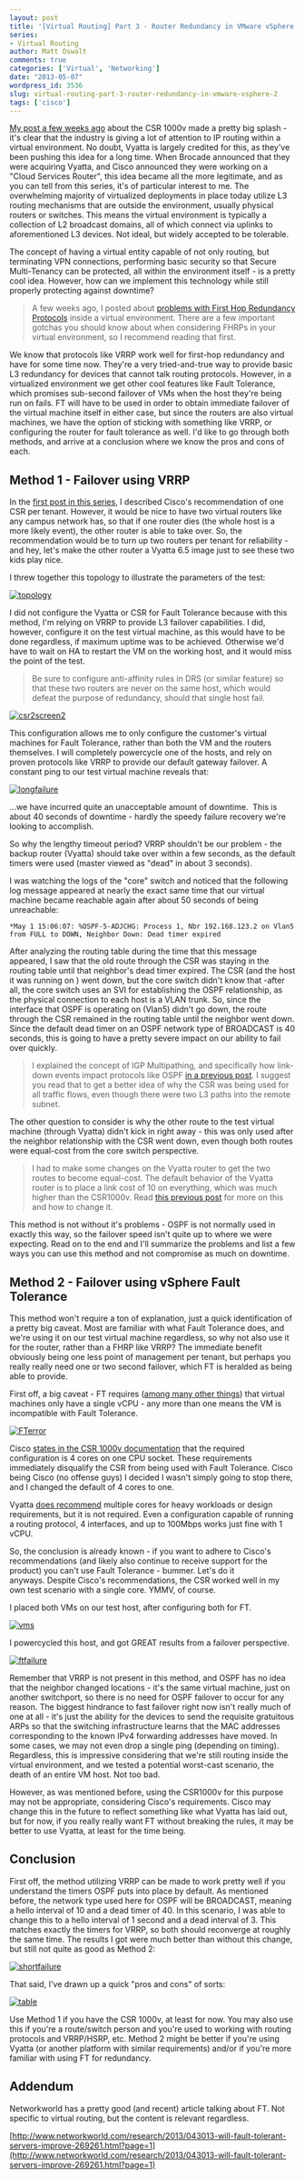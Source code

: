 ```yaml
---
layout: post
title: '[Virtual Routing] Part 3 - Router Redundancy in VMware vSphere'
series:
- Virtual Routing
author: Matt Oswalt
comments: true
categories: ['Virtual', 'Networking']
date: "2013-05-07"
wordpress_id: 3536
slug: virtual-routing-part-3-router-redundancy-in-vmware-vsphere-2
tags: ['cisco']
---
```



[My post a few weeks ago](https://oswalt.dev/2013/04/virtual-routing-part-1-csr-1000v-first-glance/) about the CSR 1000v made a pretty big splash - it's clear that the industry is giving a lot of attention to IP routing within a virtual environment. No doubt, Vyatta is largely credited for this, as they've been pushing this idea for a long time. When Brocade announced that they were acquiring Vyatta, and Cisco announced they were working on a "Cloud Services Router", this idea became all the more legitimate, and as you can tell from this series, it's of particular interest to me. The overwhelming majority of virtualized deployments in place today utilize L3 routing mechanisms that are outside the environment, usually physical routers or switches. This means the virtual environment is typically a collection of L2 broadcast domains, all of which connect via uplinks to aforementioned L3 devices. Not ideal, but widely accepted to be tolerable.

The concept of having a virtual entity capable of not only routing, but terminating VPN connections, performing basic security so that Secure Multi-Tenancy can be protected, all within the environment itself - is a pretty cool idea. However, how can we implement this technology while still properly protecting against downtime?

> A few weeks ago, I posted about [problems with First Hop Redundancy Protocols](https://oswalt.dev/2013/04/virtual-routing-part-1-9-fhrp-issues-in-vmware-vsphere/) inside a virtual environment. There are a few important gotchas you should know about when considering FHRPs in your virtual environment, so I recommend reading that first.

We know that protocols like VRRP work well for first-hop redundancy and have for some time now. They're a very tried-and-true way to provide basic L3 redundancy for devices that cannot talk routing protocols. However, in a virtualized environment we get other cool features like Fault Tolerance, which promises sub-second failover of VMs when the host they're being run on fails. FT will have to be used in order to obtain immediate failover of the virtual machine itself in either case, but since the routers are also virtual machines, we have the option of sticking with something like VRRP, or configuring the router for fault tolerance as well. I'd like to go through both methods, and arrive at a conclusion where we know the pros and cons of each.

## Method 1 - Failover using VRRP

In the [first post in this series](https://oswalt.dev/2013/04/virtual-routing-part-1-csr-1000v-first-glance/), I described Cisco's recommendation of one CSR per tenant. However, it would be nice to have two virtual routers like any campus network has, so that if one router dies (the whole host is a more likely event), the other router is able to take over. So, the recommendation would be to turn up two routers per tenant for reliability - and hey, let's make the other router a Vyatta 6.5 image just to see these two kids play nice.

I threw together this topology to illustrate the parameters of the test:

[![topology](/assets/2013/05/topology.png)](/assets/2013/05/topology.png)

I did not configure the Vyatta or CSR for Fault Tolerance because with this method, I'm relying on VRRP to provide L3 failover capabilities. I did, however, configure it on the test virtual machine, as this would have to be done regardless, if maximum uptime was to be achieved. Otherwise we'd have to wait on HA to restart the VM on the working host, and it would miss the point of the test.

> Be sure to configure anti-affinity rules in DRS (or similar feature) so that these two routers are never on the same host, which would defeat the purpose of redundancy, should that single host fail.

[![csr2screen2](/assets/2013/04/csr2screen2.png)](/assets/2013/04/csr2screen2.png)

This configuration allows me to only configure the customer's virtual machines for Fault Tolerance, rather than both the VM and the routers themselves. I will completely powercycle one of the hosts, and rely on proven protocols like VRRP to provide our default gateway failover. A constant ping to our test virtual machine reveals that:

[![longfailure](/assets/2013/05/longfailure.png)](/assets/2013/05/longfailure.png)

...we have incurred quite an unacceptable amount of downtime.  This is about 40 seconds of downtime - hardly the speedy failure recovery we're looking to accomplish.

So why the lengthy timeout period? VRRP shouldn't be our problem - the backup router (Vyatta) should take over within a few seconds, as the default timers were used (master viewed as "dead" in about 3 seconds).

I was watching the logs of the "core" switch and noticed that the following log message appeared at nearly the exact same time that our virtual machine became reachable again after about 50 seconds of being unreachable:
    
    *May 1 15:06:07: %OSPF-5-ADJCHG: Process 1, Nbr 192.168.123.2 on Vlan5 from FULL to DOWN, Neighbor Down: Dead timer expired

After analyzing the routing table during the time that this message appeared, I saw that the old route through the CSR was staying in the routing table until that neighbor's dead timer expired. The CSR (and the host it was running on ) went down, but the core switch didn't know that -after all, the core switch uses an SVI for establishing the OSPF relationship, as the physical connection to each host is a VLAN trunk. So, since the interface that OSPF is operating on (Vlan5) didn't go down, the route through the CSR remained in the routing table until the neighbor went down. Since the default dead timer on an OSPF network type of BROADCAST is 40 seconds, this is going to have a pretty severe impact on our ability to fail over quickly.

> I explained the concept of IGP Multipathing, and specifically how link-down events impact protocols like OSPF [in a previous post](https://oswalt.dev/2013/04/igp-route-multipathing/). I suggest you read that to get a better idea of why the CSR was being used for all traffic flows, even though there were two L3 paths into the remote subnet.

The other question to consider is why the other route to the test virtual machine (through Vyatta) didn't kick in right away - this was only used after the neighbor relationship with the CSR went down, even though both routes were equal-cost from the core switch perspective.

> I had to make some changes on the Vyatta router to get the two routes to become equal-cost. The default behavior of the Vyatta router is to place a link cost of 10 on everything, which was much higher than the CSR1000v. Read [this previous post](https://oswalt.dev/2013/04/multi-vendor-ospf-cost-calculations/) for more on this and how to change it.

This method is not without it's problems - OSPF is not normally used in exactly this way, so the failover speed isn't quite up to where we were expecting. Read on to the end and I'll summarize the problems and list a few ways you can use this method and not compromise as much on downtime.

## Method 2 - Failover using vSphere Fault Tolerance

This method won't require a ton of explanation, just a quick identification of a pretty big caveat. Most are familiar with what Fault Tolerance does, and we're using it on our test virtual machine regardless, so why not also use it for the router, rather than a FHRP like VRRP? The immediate benefit obviously being one less point of management per tenant, but perhaps you really really need one or two second failover, which FT is heralded as being able to provide.

First off, a big caveat - FT requires ([among many other things](http://pubs.vmware.com/vsphere-50/index.jsp?topic=%2Fcom.vmware.vsphere.avail.doc_50%2FGUID-83FE5A45-8260-436B-A603-B8CBD2A1A611.html)) that virtual machines only have a single vCPU - any more than one means the VM is incompatible with Fault Tolerance.

[![FTerror](/assets/2013/05/FTerror.png)](/assets/2013/05/FTerror.png)

Cisco [states in the CSR 1000v documentation](http://www.cisco.com/en/US/docs/routers/csr1000/software/configuration/swinstallcsr.html#wp1184807) that the required configuration is 4 cores on one CPU socket. These requirements immediately disqualify the CSR from being used with Fault Tolerance. Cisco being Cisco (no offense guys) I decided I wasn't simply going to stop there, and I changed the default of 4 cores to one.

Vyatta [does recommend](http://www.vyatta.com/solutions/physical/networkOS) multiple cores for heavy workloads or design requirements, but it is not required. Even a configuration capable of running a routing protocol, 4 interfaces, and up to 100Mbps works just fine with 1 vCPU.

So, the conclusion is already known - if you want to adhere to Cisco's recommendations (and likely also continue to receive support for the product) you can't use Fault Tolerance - bummer. Let's do it anyways. Despite Cisco's recommendations, the CSR worked well in my own test scenario with a single core. YMMV, of course.

I placed both VMs on our test host, after configuring both for FT.

[![vms](/assets/2013/05/vms.png)](/assets/2013/05/vms.png)

I powercycled this host, and got GREAT results from a failover perspective.

[![ftfailure](/assets/2013/05/ftfailure.png)](/assets/2013/05/ftfailure.png)

Remember that VRRP is not present in this method, and OSPF has no idea that the neighbor changed locations - it's the same virtual machine, just on another switchport, so there is no need for OSPF failover to occur for any reason. The biggest hindrance to fast failover right now isn't really much of one at all - it's just the ability for the devices to send the requisite gratuitous ARPs so that the switching infrastructure learns that the MAC addresses corresponding to the known IPv4 forwarding addresses have moved. In some cases, we may not even drop a single ping (depending on timing). Regardless, this is impressive considering that we're still routing inside the virtual environment, and we tested a potential worst-cast scenario, the death of an entire VM host. Not too bad.

However, as was mentioned before, using the CSR1000v for this purpose may not be appropriate, considering Cisco's requirements. Cisco may change this in the future to reflect something like what Vyatta has laid out, but for now, if you really really want FT without breaking the rules, it may be better to use Vyatta, at least for the time being.

## Conclusion

First off, the method utilizing VRRP can be made to work pretty well if you understand the timers OSPF puts into place by default. As mentioned before, the network type used here for OSPF will be BROADCAST, meaning a hello interval of 10 and a dead timer of 40. In this scenario, I was able to change this to a hello interval of 1 second and a dead interval of 3. This matches exactly the timers for VRRP, so both should reconverge at roughly the same time. The results I got were much better than without this change, but still not quite as good as Method 2:

[![shortfailure](/assets/2013/05/shortfailure.png)](/assets/2013/05/shortfailure.png)

That said, I've drawn up a quick "pros and cons" of sorts:

[![table](/assets/2013/05/table.png)](/assets/2013/05/table.png)

Use Method 1 if you have the CSR 1000v, at least for now. You may also use this if you're a route/switch person and you're used to working with routing protocols and VRRP/HSRP, etc. Method 2 might be better if you're using Vyatta (or another platform with similar requirements) and/or if you're more familiar with using FT for redundancy.

## Addendum

Networkworld has a pretty good (and recent) article talking about FT. Not specific to virtual routing, but the content is relevant regardless.

[http://www.networkworld.com/research/2013/043013-will-fault-tolerant-servers-improve-269261.html?page=1](http://www.networkworld.com/research/2013/043013-will-fault-tolerant-servers-improve-269261.html?page=1)